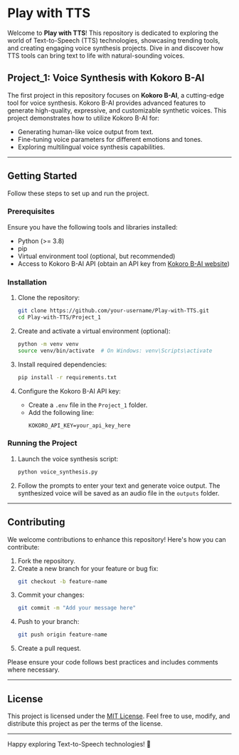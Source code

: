 # Play with TTS

Welcome to **Play with TTS**! This repository is dedicated to exploring the world of Text-to-Speech (TTS) technologies, showcasing trending tools, and creating engaging voice synthesis projects. Dive in and discover how TTS tools can bring text to life with natural-sounding voices.

## Project_1: Voice Synthesis with Kokoro B-AI

The first project in this repository focuses on **Kokoro B-AI**, a cutting-edge tool for voice synthesis. Kokoro B-AI provides advanced features to generate high-quality, expressive, and customizable synthetic voices. This project demonstrates how to utilize Kokoro B-AI for:

- Generating human-like voice output from text.
- Fine-tuning voice parameters for different emotions and tones.
- Exploring multilingual voice synthesis capabilities.

---

## Getting Started

Follow these steps to set up and run the project.

### Prerequisites

Ensure you have the following tools and libraries installed:

- Python (>= 3.8)
- pip
- Virtual environment tool (optional, but recommended)
- Access to Kokoro B-AI API (obtain an API key from [Kokoro B-AI website](https://kokoro.ai/))

### Installation

1. Clone the repository:
   ```bash
   git clone https://github.com/your-username/Play-with-TTS.git
   cd Play-with-TTS/Project_1
   ```

2. Create and activate a virtual environment (optional):
   ```bash
   python -m venv venv
   source venv/bin/activate  # On Windows: venv\Scripts\activate
   ```

3. Install required dependencies:
   ```bash
   pip install -r requirements.txt
   ```

4. Configure the Kokoro B-AI API key:
   - Create a `.env` file in the `Project_1` folder.
   - Add the following line:
     ```
     KOKORO_API_KEY=your_api_key_here
     ```

### Running the Project

1. Launch the voice synthesis script:
   ```bash
   python voice_synthesis.py
   ```

2. Follow the prompts to enter your text and generate voice output. The synthesized voice will be saved as an audio file in the `outputs` folder.

---

## Contributing

We welcome contributions to enhance this repository! Here's how you can contribute:

1. Fork the repository.
2. Create a new branch for your feature or bug fix:
   ```bash
   git checkout -b feature-name
   ```
3. Commit your changes:
   ```bash
   git commit -m "Add your message here"
   ```
4. Push to your branch:
   ```bash
   git push origin feature-name
   ```
5. Create a pull request.

Please ensure your code follows best practices and includes comments where necessary.

---

## License

This project is licensed under the [MIT License](LICENSE). Feel free to use, modify, and distribute this project as per the terms of the license.

---

Happy exploring Text-to-Speech technologies! 🚀
